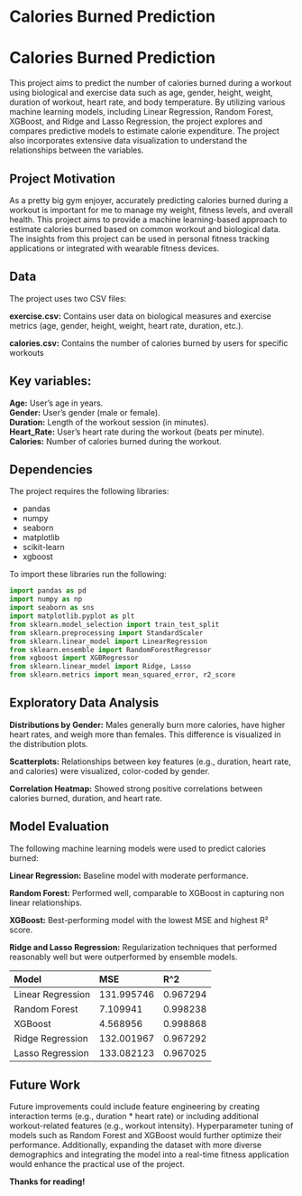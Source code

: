 # Calories Burned Prediction

# Calories Burned Prediction

This project aims to predict the number of calories burned during a workout using biological and exercise data such as age, gender, height, weight, duration of workout, heart rate, and body temperature. By utilizing various machine learning models, including Linear Regression, Random Forest, XGBoost, and Ridge and Lasso Regression, the project explores and compares predictive models to estimate calorie expenditure. The project also incorporates extensive data visualization to understand the relationships between the variables.


## Project Motivation

As a pretty big gym enjoyer, accurately predicting calories burned during a workout is important for me to manage my weight, fitness levels, and overall health. This project aims to provide a machine learning-based approach to estimate calories burned based on common workout and biological data. The insights from this project can be used in personal fitness tracking applications or integrated with wearable fitness devices.
## Data

The project uses two CSV files:

**exercise.csv:** Contains user data on biological measures and exercise metrics (age, gender, height, weight, heart rate, duration, etc.). 

**calories.csv:** Contains the number of calories burned by users for specific workouts

## Key variables:

**Age:** User’s age in years. \
**Gender:** User’s gender (male or female). \
**Duration:** Length of the workout session (in minutes). \
**Heart_Rate:** User’s heart rate during the workout (beats per minute). \
**Calories:** Number of calories burned during the workout.

## Dependencies

The project requires the following libraries:

- pandas
- numpy
- seaborn
- matplotlib
- scikit-learn
- xgboost

To import these libraries run the following:

```python
import pandas as pd
import numpy as np
import seaborn as sns
import matplotlib.pyplot as plt
from sklearn.model_selection import train_test_split
from sklearn.preprocessing import StandardScaler
from sklearn.linear_model import LinearRegression
from sklearn.ensemble import RandomForestRegressor
from xgboost import XGBRegressor
from sklearn.linear_model import Ridge, Lasso
from sklearn.metrics import mean_squared_error, r2_score
```


## Exploratory Data Analysis


**Distributions by Gender:** Males generally burn more calories, have higher heart rates, and weigh more than females. This difference is visualized in the distribution plots.

**Scatterplots:** Relationships between key features (e.g., duration, heart rate, and calories) were visualized, color-coded by gender.

**Correlation Heatmap:** Showed strong positive correlations between calories burned, duration, and heart rate.
## Model Evaluation

The following machine learning models were used to predict calories burned:

**Linear Regression:** Baseline model with moderate performance. 

**Random Forest:** Performed well, comparable to XGBoost in capturing non linear relationships. 

**XGBoost:** Best-performing model with the lowest MSE and highest R² score.

**Ridge and Lasso Regression:** Regularization techniques that performed reasonably well but were outperformed by ensemble models.


| Model | MSE     | R^2 |
| :-------- | :------- | :------------------------- |
| Linear Regression|131.995746|0.967294|
| Random Forest|7.109941|0.998238|
| XGBoost|4.568956|0.998868|
| Ridge Regression|132.001967|0.967292|
| Lasso Regression|133.082123|0.967025|


## Future Work
Future improvements could include feature engineering by creating interaction terms (e.g., duration * heart rate) or including additional workout-related features (e.g., workout intensity). Hyperparameter tuning of models such as Random Forest and XGBoost would further optimize their performance. Additionally, expanding the dataset with more diverse demographics and integrating the model into a real-time fitness application would enhance the practical use of the project.

**Thanks for reading!**
